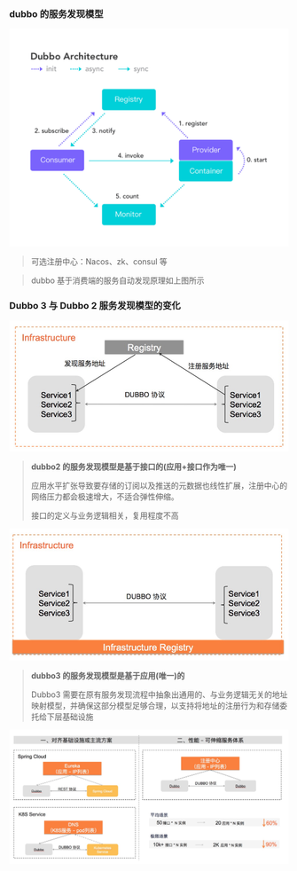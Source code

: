 ### dubbo 的服务发现模型

![dubbo-registry-discovery](imgs/architecture.png)

> 可选注册中心：Nacos、zk、consul 等

> dubbo 基于消费端的服务自动发现原理如上图所示



### Dubbo 3 与 Dubbo 2 服务发现模型的变化

![dubbo2](imgs/servicediscovery_old.png)

> **dubbo2 的服务发现模型是基于接口的(应用+接口作为唯一)**
>
> 应用水平扩张导致要存储的订阅以及推送的元数据也线性扩展，注册中心的网络压力都会极速增大，不适合弹性伸缩。
>
> 接口的定义与业务逻辑相关，复用程度不高

![dubbo3](imgs/servicediscovery_k8s.png)

> **dubbo3 的服务发现模型是基于应用(唯一)的**
>
>  Dubbo3 需要在原有服务发现流程中抽象出通用的、与业务逻辑无关的地址映射模型，并确保这部分模型足够合理，以支持将地址的注册行为和存储委托给下层基础设施



![](imgs/servicediscovery_mem.png)